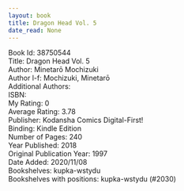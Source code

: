 ```yaml
---
layout: book
title: Dragon Head Vol. 5
date_read: None
---
```


Book Id: 38750544<br />
Title: Dragon Head Vol. 5<br />
Author: Minetarō Mochizuki<br />
Author l-f: Mochizuki, Minetarō<br />
Additional Authors: <br />
ISBN: <br />
My Rating: 0<br />
Average Rating: 3.78<br />
Publisher: Kodansha Comics Digital-First!<br />
Binding: Kindle Edition<br />
Number of Pages: 240<br />
Year Published: 2018<br />
Original Publication Year: 1997<br />
Date Added: 2020/11/08<br />
Bookshelves: kupka-wstydu<br />
Bookshelves with positions: kupka-wstydu (#2030)<br />

